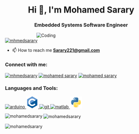 <h1 align="center">Hi 👋, I'm Mohamed Sarary</h1>
<h3 align="center">Embedded Systems Software Engineer</h3>
<img align="right" alt="Coding" width="400" src="https://i.pinimg.com/originals/59/87/1c/59871c7fb4ca4d906e9ef1f4566cd378.gif">
<p align="left"> <a href="https://twitter.com/mhmedsarary" target="blank"><img src="https://img.shields.io/twitter/follow/mhmedsarary?logo=twitter&style=for-the-badge" alt="mhmedsarary" /></a> </p>

- 📫 How to reach me **Sarary221@gmail.com**

<h3 align="left">Connect with me:</h3>
<p align="left">
<a href="https://twitter.com/mhmedsarary" target="blank"><img align="center" src="https://raw.githubusercontent.com/rahuldkjain/github-profile-readme-generator/master/src/images/icons/Social/twitter.svg" alt="mhmedsarary" height="30" width="40" /></a>
<a href="https://linkedin.com/in/mohamed sarary" target="blank"><img align="center" src="https://raw.githubusercontent.com/rahuldkjain/github-profile-readme-generator/master/src/images/icons/Social/linked-in-alt.svg" alt="mohamed sarary" height="30" width="40" /></a>
<a href="https://fb.com/mohamed sarary" target="blank"><img align="center" src="https://raw.githubusercontent.com/rahuldkjain/github-profile-readme-generator/master/src/images/icons/Social/facebook.svg" alt="mohamed sarary" height="30" width="40" /></a>
</p>

<h3 align="left">Languages and Tools:</h3>
<p align="left"> <a href="https://www.arduino.cc/" target="_blank" rel="noreferrer"> <img src="https://cdn.worldvectorlogo.com/logos/arduino-1.svg" alt="arduino" width="40" height="40"/> </a> <a href="https://www.cprogramming.com/" target="_blank" rel="noreferrer"> <img src="https://raw.githubusercontent.com/devicons/devicon/master/icons/c/c-original.svg" alt="c" width="40" height="40"/> </a> <a href="https://git-scm.com/" target="_blank" rel="noreferrer"> <img src="https://www.vectorlogo.zone/logos/git-scm/git-scm-icon.svg" alt="git" width="40" height="40"/> </a> <a href="https://www.mathworks.com/" target="_blank" rel="noreferrer"> <img src="https://upload.wikimedia.org/wikipedia/commons/2/21/Matlab_Logo.png" alt="matlab" width="40" height="40"/> </a> <a href="https://www.python.org" target="_blank" rel="noreferrer"> <img src="https://raw.githubusercontent.com/devicons/devicon/master/icons/python/python-original.svg" alt="python" width="40" height="40"/> </a> </p>

<p><img align="left" src="https://github-readme-stats.vercel.app/api/top-langs?username=mohamedsarary&show_icons=true&locale=en&layout=compact" alt="mohamedsarary" /></p>

<p>&nbsp;<img align="center" src="https://github-readme-stats.vercel.app/api?username=mohamedsarary&show_icons=true&locale=en" alt="mohamedsarary" /></p>

<p><img align="center" src="https://github-readme-streak-stats.herokuapp.com/?user=mohamedsarary&" alt="mohamedsarary" /></p>
